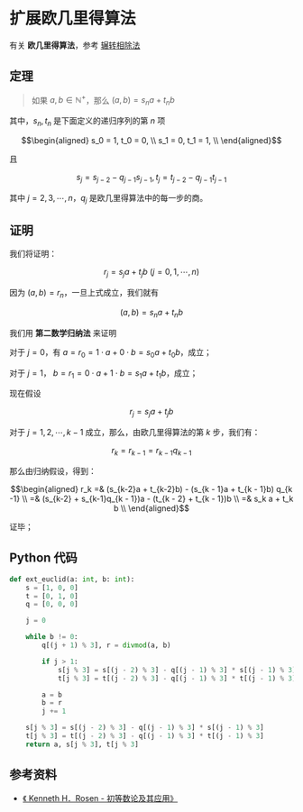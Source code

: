 # 扩展欧几里得算法

[annotation]: [id] (72a58aa9-bb66-4f83-8487-047e5a627d8a)
[annotation]: [status] (public)
[annotation]: [create_time] (2021-09-21 22:31:18)
[annotation]: [category] (计算机科学)
[annotation]: [tags] (密码学|数论)
[annotation]: [comments] (true)
[annotation]: [url] (http://blog.ccyg.studio/article/72a58aa9-bb66-4f83-8487-047e5a627d8a)

有关 **欧几里得算法**，参考 [辗转相除法](http://blog.ccyg.studio/article/b44ab1db-3b9f-480c-9daa-49c88b1204ee)

## 定理

> 如果 $a, b \in \mathbb{N^+}$，那么 $(a, b) = s_na + t_n b$

其中，$s_n, t_n$ 是下面定义的递归序列的第 $n$ 项

$$\begin{aligned}
s_0 = 1, t_0 = 0, \\
s_1 = 0, t_1 = 1, \\
\end{aligned}$$

且

$$s_j = s_{j-2} - q_{j-1}s_{j-1}, t_j = t_{j-2} - q_{j-1}t_{j-1}$$

其中 $j=2, 3, \cdots, n$，$q_j$ 是欧几里得算法中的每一步的商。

## 证明

我们将证明：

$$r_j = s_ja + t_jb\ (j = 0, 1, \cdots, n)$$

因为 $(a, b) = r_n$，一旦上式成立，我们就有

$$(a, b) = s_na + t_n b$$

我们用 **第二数学归纳法** 来证明

对于 $j = 0$，有 $a = r_0 = 1 \cdot a + 0 \cdot b = s_0 a + t_0 b$，成立；

对于 $j = 1$， $b = r_1 = 0 \cdot a + 1 \cdot b = s_1 a + t_1 b$，成立；

现在假设

$$r_j = s_ja + t_jb$$

对于 $j = 1, 2, \cdots, k-1$ 成立，那么，由欧几里得算法的第 $k$ 步，我们有：

$$r_k = r_{k - 1} = r_{k - 1}q_{k - 1}$$

那么由归纳假设，得到：

$$\begin{aligned}
r_k =& (s_{k-2}a + t_{k-2}b) - (s_{k - 1}a + t_{k - 1}b) q_{k -1} \\
=& (s_{k-2} + s_{k-1}q_{k - 1})a - (t_{k - 2} + t_{k - 1})b \\
=& s_k a + t_k b \\
\end{aligned}$$

证毕；

## Python 代码

```python
def ext_euclid(a: int, b: int):
    s = [1, 0, 0]
    t = [0, 1, 0]
    q = [0, 0, 0]

    j = 0

    while b != 0:
        q[(j + 1) % 3], r = divmod(a, b)

        if j > 1:
            s[j % 3] = s[(j - 2) % 3] - q[(j - 1) % 3] * s[(j - 1) % 3]
            t[j % 3] = t[(j - 2) % 3] - q[(j - 1) % 3] * t[(j - 1) % 3]

        a = b
        b = r
        j += 1

    s[j % 3] = s[(j - 2) % 3] - q[(j - 1) % 3] * s[(j - 1) % 3]
    t[j % 3] = t[(j - 2) % 3] - q[(j - 1) % 3] * t[(j - 1) % 3]
    return a, s[j % 3], t[j % 3]
```

## 参考资料 

- [《 Kenneth H．Rosen - 初等数论及其应用》](https://book.douban.com/subject/3802271/)
